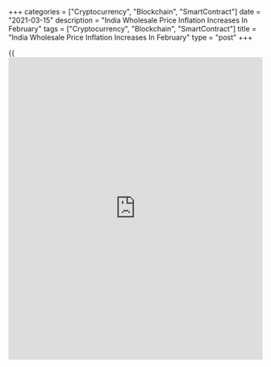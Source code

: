 +++
categories = ["Cryptocurrency", "Blockchain", "SmartContract"]
date = "2021-03-15"
description = "India Wholesale Price Inflation Increases In February"
tags = ["Cryptocurrency", "Blockchain", "SmartContract"]
title = "India Wholesale Price Inflation Increases In February"
type = "post"
+++

{{<iframe id="large-banner" src="https://www.bounty.group/#slide=24.0" width="100%" height="600" scrolling="no" style="border: 0px solid rgb(216, 221, 230); border-radius: 3px;">}}

India's wholesale prices rose in February, data from the Ministry of
Commerce & Industry showed on Monday.

The wholesale price index increased 4.17 percent year-on-year in
February, following a 2.03 percent increase in January. Economists had
expected a 3.2 percent rise.

The primary articles price index grew 1.82 percent annually in February,
after a 2.24 percent decline in the previous month.

Food prices rose to 3.31 percent in February, after a 0.26 percent fall
in the previous month.

Fuel and power prices gained 0.58 percent in February, after a 4.78
percent fall in the prior month.

Prices of manufactured products grew 5.81 percent in February, following
a 5.13 percent gain in the previous month.

The final wholesale prices rose 1.95 percent in December.

For comments and feedback [contact](https://www.playgroundfx.com/contact/): editorial@rtt[news](https://www.letsplayfx.com/blog/forex-news-website/).com

[Economic News][1]

 **What parts of the world are seeing the best (and worst) economic
performances lately? Click[here][2] to check out our [Econ Scorecard][2]
and find out! See up-to-the-moment [ranking](https://www.playgroundfx.com/blog/crypto-exchange-ranking/)s for the best and worst
performers in [GDP][3], [unemployment rate][4], [inflation][2] and much
more.**

   1. www.rtt[news](https://www.letsplayfx.com/blog/forex-news-website/).com/Content/EconomicNews.aspx
   2. www.rtt[news](https://www.letsplayfx.com/blog/forex-news-website/).com/economic-scorecard/world-rank/CPI/highest-performance.aspx
   3. www.rtt[news](https://www.letsplayfx.com/blog/forex-news-website/).com/economic-scorecard/world-rank/GDP/highest-performance.aspx
   4. www.rtt[news](https://www.letsplayfx.com/blog/forex-news-website/).com/economic-scorecard/world-rank/unemployment-rate/lowest-performance.aspx